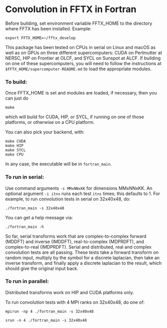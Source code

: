 Convolution in FFTX in Fortran
==============================

Before building,
set environment variable FFTX_HOME to the directory where FFTX
has been installed.
Example:
```
export FFTX_HOME=~/fftx_develop
```

This package has been tested on CPUs in serial on Linux and macOS
as well as on GPUs on three different supercomputers:
CUDA on Perlmutter at NERSC, HIP on Frontier at OLCF,
and SYCL on Sunspot at ALCF.
If building on one of these supercomputers, you will need to
follow the instructions at `$FFTX_HOME/supercomputer-README.md`
to load the appropriate modules.

### To build:

Once FFTX_HOME is set and modules are loaded, if necessary, then
you can just do
```
make
```
which will build for CUDA, HIP, or SYCL, if running on one of those
platforms, or otherwise on a CPU platform.

You can also pick your backend, with:
```
make CUDA
make HIP
make SYCL
make CPU
```
In any case, the executable will be in `fortran_main`.

### To run in serial:

Use command arguments `-s MMxNNxKK` for dimensions MMxNNxKK.
An optional argument `-i itns` runs each test `itns` times; this defaults to 1.
For example, to run convolution tests in serial on 32x40x48, do:
```
./fortran_main -s 32x40x48
```
You can get a help message via:
```
./fortran_main -h
```


So far, serial transforms work that are complex-to-complex forward
(MDDFT) and inverse (IMDDFT),
real-to-complex (MDPRDFT), and complex-to-real (IMDPRDFT).
Serial and distributed, real and complex convolution tests are all passing.
These tests take a forward transform on random input, multiply by
the symbol for a discrete laplacian, then take an inverse transform,
and finally apply a discrete laplacian to the result, which should give
the original input back.

### To run in parallel:

Distributed transforms work on HIP and CUDA platforms only.

To run convolution tests with 4 MPI ranks on 32x40x48, do one of:
```
mpirun -np 4 ./fortran_main -s 32x40x48

srun -n 4 ./fortran_main -s 32x40x48
```
